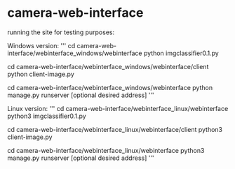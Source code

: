 # camera-web-interface

running the site for testing purposes:

Windows version:
'''
cd camera-web-interface/webinterface_windows/webinterface
python imgclassifier0.1.py

cd camera-web-interface/webinterface_windows/webinterface/client
python client-image.py

cd camera-web-interface/webinterface_windows/webinterface
python manage.py runserver [optional desired address]
'''

Linux version:
'''
cd camera-web-interface/webinterface_linux/webinterface
python3 imgclassifier0.1.py

cd camera-web-interface/webinterface_linux/webinterface/client
python3 client-image.py

cd camera-web-interface/webinterface_linux/webinterface
python3 manage.py runserver [optional desired address]
'''
